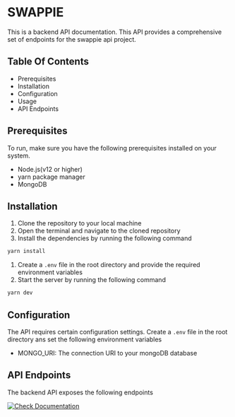 # SWAPPIE

This is a backend API documentation. This API provides a comprehensive set of endpoints for the swappie api project.

## Table Of Contents
* Prerequisites
* Installation
* Configuration
* Usage
* API Endpoints

## Prerequisites
To run, make sure you have the following prerequisites installed on your system.
* Node.js(v12 or higher)
* yarn package manager
* MongoDB

## Installation
1. Clone the repository to your local machine
1. Open the terminal and navigate to the cloned repository
1. Install the dependencies by running the following command

```bash
yarn install
```

1. Create a `.env` file in the root directory and provide the required environment variables
1. Start the server by running the following command

```bash
yarn dev
```

## Configuration
The API requires certain configuration settings. Create a `.env` file in the root directory ans set the following environment variables
* MONGO_URI: The connection URI to your mongoDB database

## API Endpoints
The backend API exposes the following endpoints

[![Check Documentation](https://run.pstmn.io/button.svg)](https://documenter.getpostman.com/view/15738942/2s9Y5eNKkK)

